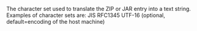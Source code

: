 The character set used to translate the ZIP or JAR
            entry into a text string. Examples of character sets are:
            JIS
            RFC1345
            UTF-16 (optional, default=encoding of the host machine)